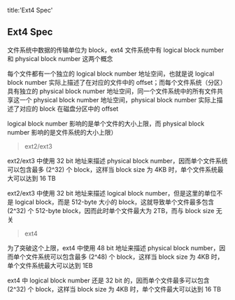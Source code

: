 title:'Ext4 Spec'
## Ext4 Spec

文件系统中数据的传输单位为 block，ext4 文件系统中有 logical block number 和 physical block number 这两个概念

每个文件都有一个独立的 logical block number 地址空间，也就是说 logical block number 实际上描述了在对应的文件中的 offset；而每个文件系统（分区）具有独立的 physical block number 地址空间，同一个文件系统中的所有文件共享这一个 physical block number 地址空间，physical block number 实际上描述了对应的 block 在磁盘分区中的 offset

logical block number 影响的是单个文件的大小上限，而 physical block number 影响的是文件系统的大小上限）


> ext2/ext3

ext2/ext3 中使用 32 bit 地址来描述 physical block number，因而单个文件系统可以包含最多 (2^32) 个 block，这样当 block size 为 4KB 时，单个文件系统最大可以达到 16 TB

ext2/ext3 中使用 32 bit 地址来描述 logical block number，但是这里的单位不是 logical block，而是 512-byte 大小的 block，这就导致单个文件最多包含 (2^32) 个 512-byte block，因而此时单个文件最大为 2TB，而与 block size 无关


> ext4

为了突破这个上限，ext4 中使用 48 bit 地址来描述 physical block number，因而单个文件系统可以包含最多 (2^48) 个 block，这样当 block size 为 4KB 时，单个文件系统最大可以达到 1EB

ext4 中 logical block number 还是 32 bit 的，因而单个文件最多可以包含 (2^32) 个 block，这样当 block size 为 4KB 时，单个文件最大可以达到 16 TB
